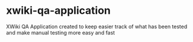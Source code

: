 xwiki-qa-application
====================

XWiki QA Application created to keep easier track of what has been tested and make manual testing more easy and fast